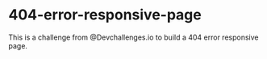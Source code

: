 # 404-error-responsive-page
This is a challenge from @Devchallenges.io to build a 404 error responsive page.
